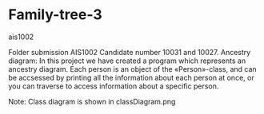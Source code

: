 # Family-tree-3
ais1002

Folder submission AIS1002
Candidate number 10031 and 10027.
Ancestry diagram:
In this project we have created a program which represents an ancestry diagram.
Each person is an object of the «Person»-class, and can be accsessed by printing all the information about each person at once, or you can traverse to access information about a specific person.

Note: Class diagram is shown in classDiagram.png
